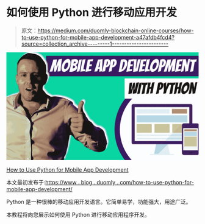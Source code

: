 # 如何使用 Python 进行移动应用开发

> 原文：<https://medium.com/duomly-blockchain-online-courses/how-to-use-python-for-mobile-app-development-a47afdb4fcd4?source=collection_archive---------1----------------------->

![](img/3198e41a19ca51d46648f6b705025149.png)

[How to Use Python for Mobile App Development](https://www.blog.duomly.com/how-to-use-python-for-mobile-app-development/)

本文最初发布于:[https://www . blog . duomly . com/how-to-use-python-for-mobile-app-development/](https://www.blog.duomly.com/how-to-use-python-for-mobile-app-development/)

Python 是一种很棒的移动应用开发语言。它简单易学，功能强大，用途广泛。

本教程将向您展示如何使用 Python 进行移动应用程序开发。